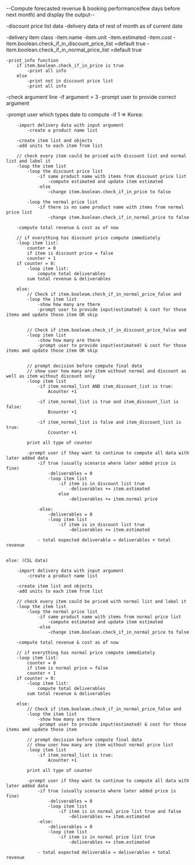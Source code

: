 --Compute forecasted revenue & booking performance(few days before next month) and display the output--

-discount price list data
-delivery data of rest of month as of current date

-delivery item class
    -item.name
    -item.unit
    -item.estimated
    -item.cost
    -item.boolean.check_if_in_discount_price_list =default true
    -item.boolean.check_if_in_normal_price_list =default true

    -print_info function
        if item.boolean.check_if_in_price is true
            -print all info
        else
            -print not in discount price list
            -print all info

-check argument line
    -if argument > 3
        -prompt user to provide correct argument

-prompt user which types date to compute
    -if 1 =>  Korea:

        -import delivery data with input argument
            -create a product name list

        -create item list and objects 
        -add units to each item from list

        // check every item could be priced with discount list and normal list and label it
        -loop the item list 
            -loop the discount price list
                -if same product name with items from discount price list
                    -compute estimated and update item estimated
                -else
                    -change item.boolean.check_if_in_price to false

            -loop the normal price list
                -if there is no same product name with items from normal price list
                    -change item.boolean.check_if_in_normal_price to false

        -compute total revenue & cost as of now

        // if everything has discount price compute immediately
        -loop item list:
            counter = 0
            if item is discount price = false
            counter + 1
        if counter = 0:
            -loop item list:
                compute total deliverables
            sum total revenue & deliverables

        else:
            // Check if item.booleam.check_if_in_normal_price_false and
            -loop the item list
                -show how many are there
                -prompt user to provide input(estimated) & cost for those items amd update those item OR skip


            // Check if item.booleam.check_if_in_discount_price_false and
            -loop item list
                -show how many are there
                -prompt user to provide input(estimated) & cost for those items amd update those item OR skip


            // prompt decision before compute final data
            // show user how many are item without normal and discount as well as item without discount only
            -loop item list
                -if item_normal_list AND item_discount_list is true:
                    Acounter +1
                
                -if item_normal_list is true and item_discount_list is false:
                    Bcounter +1

                -if item_normal_list is false and item_discount_list is true:
                    Ccounter +1

            print all type of counter

            -prompt user if they want to continue to compute all data with later added data
                -if true (usually scenario where later added price is fine)
                    -deliverables = 0
                    -loop item list
                        -if item is in discount list true
                            -deliverables += item.estimated
                        else
                            -deliverables += item.normal price

                -else:
                    -deliverables = 0
                    -loop item list
                        -if item is in discount list true
                            -deliverables += item.estimated

                - total expected deliverable = deliverables + total revenue


    else: (CSL data)

        -import delivery data with input argument
            -create a product name list

        -create item list and objects 
        -add units to each item from list

        // check every item could be priced with normal list and label it
        -loop the item list 
            -loop the normal price list
                -if same product name with items from normal price list
                    -compute estimated and update item estimated
                -else
                    -change item.boolean.check_if_in_normal_price to false

        -compute total revenue & cost as of now

        // if everything has normal price compute immediately
        -loop item list:
            counter = 0
            if item is normal price = false
            counter + 1
        if counter = 0:
            -loop item list:
                compute total deliverables
            sum total revenue & deliverables

        else:
            // Check if item.booleam.check_if_in_normal_price_false and
            -loop the item list
                -show how many are there
                -prompt user to provide input(estimated) & cost for those items amd update those item 

            // prompt decision before compute final data
            // show user how many are item without normal price list
            -loop item list
                -if item_normal_list is true:
                    Acounter +1

            print all type of counter

            -prompt user if they want to continue to compute all data with later added data
                -if true (usually scenario where later added price is fine)
                    -deliverables = 0
                    -loop item list
                        -if item is in normal price list true and false
                            -deliverables += item.estimated
                -else:
                    -deliverables = 0
                    -loop item list
                        -if item is in normal price list true
                            -deliverables += item.estimated

                - total expected deliverable = deliverables + total revenue





